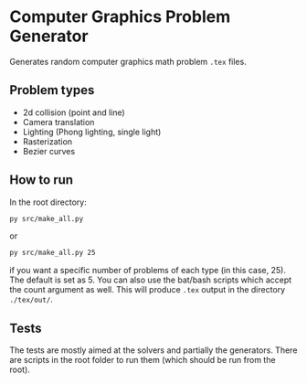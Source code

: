 # Computer Graphics Problem Generator

Generates random computer graphics math problem `.tex` files.

## Problem types
* 2d collision (point and line)
* Camera translation
* Lighting (Phong lighting, single light)
* Rasterization
* Bezier curves

## How to run
In the root directory:
```bash
py src/make_all.py
```
or
```bash
py src/make_all.py 25
```
if you want a specific number of problems of each type (in this case, 25). The default is set as 5. You can also use the bat/bash scripts which accept the count argument as well. This will produce `.tex` output in the directory `./tex/out/`.

## Tests
The tests are mostly aimed at the solvers and partially the generators. There are scripts in the root folder to run them (which should be run from the root).
